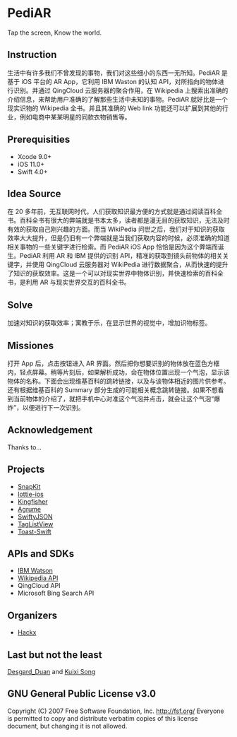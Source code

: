 # PediAR

Tap the screen, Know the world.

## Instruction

生活中有许多我们不曾发现的事物，我们对这些细小的东西一无所知。PediAR 是基于 iOS 平台的 AR App，它利用 IBM Waston 的认知 API，对所指向的物体进行识别。并通过 QingCloud 云服务器的聚合作用，在 Wikipedia 上搜索出准确的介绍信息，来帮助用户准确的了解那些生活中未知的事物。PediAR 就好比是一个现实识物的 Wikipedia 全书。并且其准确的 Web link 功能还可以扩展到其他的行业，例如电商中某某明星的同款衣物销售等。

## Prerequisities

* Xcode 9.0+
* iOS 11.0+
* Swift 4.0+


## Idea Source

在 20 多年前，无互联网时代，人们获取知识最方便的方式就是通过阅读百科全书。百科全书有很大的弊端就是书本太多，读者都是漫无目的获取知识，无法及时有效的获取自己刚兴趣的方面。而当 WikiPedia 问世之后，我们对于知识的获取效率大大提升，但是仍旧有一个弊端就是当我们获取内容的时候，必须准确的知道相关事物的一些关键字进行检索。而 PediAR iOS App 恰恰是因为这个弊端而诞生。PediAR 利用 AR 和 IBM 提供的识别 API，精准的获取到镜头前物体的相关关键字，并使用 QingCloud 云服务器对 WikiPedia 进行数据聚合，从而快速的提升了知识的获取效率。这是一个可以对现实世界中物体识别，并快速检索的百科全书，是利用 AR 与现实世界交互的百科全书。

## Solve

加速对知识的获取效率；寓教于乐，在显示世界的视觉中，增加识物标签。

## Missiones

打开 App 后，点击按钮进入 AR 界面。然后把你想要识别的物体放在蓝色方框内，轻点屏幕。稍等片刻后，如果解析成功，会在物体位置出现一个气泡，显示该物体的名称。下面会出现维基百科的跳转链接，以及与该物体相近的图片供参考。还有根据维基百科的 Summary 部分生成的可能相关概念跳转链接。如果不想看到当前物体的介绍了，就把手机中心对准这个气泡并点击，就会让这个气泡“爆炸”，以便进行下一次识别。

## Acknowledgement

Thanks to...

## Projects 

* [SnapKit](https://github.com/SnapKit/SnapKit)
* [lottie-ios](https://github.com/airbnb/lottie-ios)
* [Kingfisher](https://github.com/onevcat/Kingfisher)
* [Agrume](https://github.com/JanGorman/Agrume)
* [SwiftyJSON](https://github.com/SwiftyJSON/SwiftyJSON)
* [TagListView](https://github.com/ElaWorkshop/TagListView)
* [Toast-Swift](https://github.com/scalessec/Toast-Swift)

## APIs and SDKs

* [IBM Watson](https://console.bluemix.net/catalog/?category=watson)
* [Wikipedia API](https://www.mediawiki.org/wiki/API:Main_page)
* QingCloud API
* Microsoft Bing Search API


## Organizers

* [Hackx](https://www.hackx.org)

## Last but not the least

[Desgard_Duan](https://github.com/Desgard) and [Kuixi Song](https://github.com/songkuixi)

## GNU General Public License v3.0

 Copyright (C) 2007 Free Software Foundation, Inc. <http://fsf.org/>
 Everyone is permitted to copy and distribute verbatim copies
 of this license document, but changing it is not allowed.
